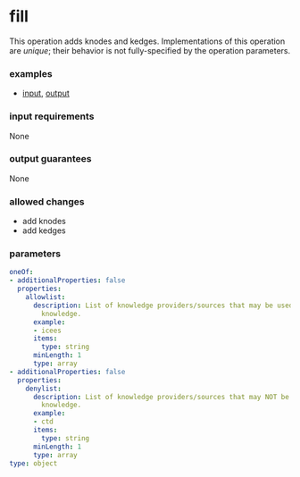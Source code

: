 # fill

This operation adds knodes and kedges. Implementations of this operation are _unique_; their behavior is not fully-specified by the operation parameters.

### examples

- [input](../examples/fill_and_bind/messages/01_qgraph.json), [output](../examples/fill_and_bind/messages/02_kgraph.json)

### input requirements

None

### output guarantees

None

### allowed changes

- add knodes
- add kedges

### parameters

```yaml
oneOf:
- additionalProperties: false
  properties:
    allowlist:
      description: List of knowledge providers/sources that may be used to provide
        knowledge.
      example:
      - icees
      items:
        type: string
      minLength: 1
      type: array
- additionalProperties: false
  properties:
    denylist:
      description: List of knowledge providers/sources that may NOT be used to provide
        knowledge.
      example:
      - ctd
      items:
        type: string
      minLength: 1
      type: array
type: object
```
